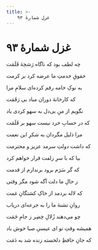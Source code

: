 ```yaml
---
title: >-
    غزل شمارهٔ ۹۳
---
```

# غزل شمارهٔ ۹۳

<div class="b" id="bn1"><div class="m1"><p>چه لطف بود که ناگاه رَشحِهٔ قَلَمَت</p></div>
<div class="m2"><p>حقوقِ خدمتِ ما عرضه کرد بر کرمت</p></div></div>
<div class="b" id="bn2"><div class="m1"><p>به نوکِ خامه رقم کرده‌ای سلامِ مرا</p></div>
<div class="m2"><p>که کارخانهٔ دوران مباد بی رَقَمَت</p></div></div>
<div class="b" id="bn3"><div class="m1"><p>نگویم از منِ بی‌دل به سهو کردی یاد</p></div>
<div class="m2"><p>که در حسابِ خرد نیست سهو بر قَلَمَت</p></div></div>
<div class="b" id="bn4"><div class="m1"><p>مرا ذلیل مگردان به شکرِ این نعمت</p></div>
<div class="m2"><p>که داشت دولتِ سرمد عزیز و محترمت</p></div></div>
<div class="b" id="bn5"><div class="m1"><p>بیا که با سرِ زلفت قرار خواهم کرد</p></div>
<div class="m2"><p>که گر سَرَم برود برندارم از قدمت</p></div></div>
<div class="b" id="bn6"><div class="m1"><p>ز حالِ ما دلت آگه شود مگر وقتی</p></div>
<div class="m2"><p>که لاله بردمد از خاکِ کشتگانِ غمت</p></div></div>
<div class="b" id="bn7"><div class="m1"><p>روانِ تشنهٔ ما را به جرعه‌ای دریاب</p></div>
<div class="m2"><p>چو می‌دهند زُلالِ خِضِر ز جامِ جَمَت</p></div></div>
<div class="b" id="bn8"><div class="m1"><p>همیشه وقتِ تو ای عیسیِ صبا خوش باد</p></div>
<div class="m2"><p>که جانِ حافظِ دلخسته زنده شد به دَمَت</p></div></div>
